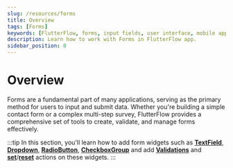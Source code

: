 ```yaml
---
slug: /resources/forms
title: Overview
tags: [Forms]
keywords: [FlutterFlow, forms, input fields, user interface, mobile app development, data collection, user interaction]
description: Learn how to work with Forms in FlutterFlow app.
sidebar_position: 0
---
```



# Overview 
Forms are a fundamental part of many applications, serving as the primary method for users to input and submit data. Whether you're building a simple contact form or a complex multi-step survey, FlutterFlow provides a comprehensive set of tools to create, validate, and manage forms effectively.

:::tip
In this section, you'll learn how to add form widgets such as [**TextField**](forms/textfield), [**Dropdown**](forms/dropdown), [**RadioButton**](forms/radiobutton), [**CheckboxGroup**](forms/checkboxgroup) and add [**Validations**](forms/form-validation) and [**set**](forms/set-form-field)/[**reset**](forms/reset-form-field) actions on these widgets.
:::
